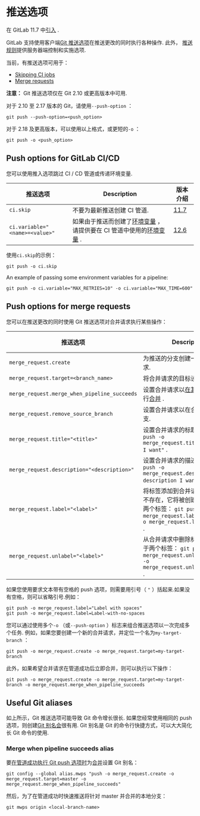 # 推送选项[](#推送选项 "Permalink")

在 GitLab 11.7 中[引入](https://gitlab.com/gitlab-org/gitlab-foss/-/merge_requests/15643) .

GitLab 支持使用客户端[Git 推送选项](https://git-scm.com/docs/git-push#Documentation/git-push.txt--oltoptiongt)在推送更改的同时执行各种操作. 此外， [推送规则](../../push_rules/push_rules.html)提供服务器端控制和实施选项.

当前，有推送选项可用于：

*   [Skipping CI jobs](#push-options-for-gitlab-cicd)
*   [Merge requests](#push-options-for-merge-requests)

**注意：** Git 推送选项仅在 Git 2.10 或更高版本中可用.

对于 2.10 至 2.17 版本的 Git，请使用`--push-option` ：

```
git push --push-option=<push_option> 
```

对于 2.18 及更高版本，可以使用以上格式，或更短的`-o` ：

```
git push -o <push_option> 
```

## Push options for GitLab CI/CD[](#push-options-for-gitlab-cicd "Permalink")

您可以使用推入选项跳过 CI / CD 管道或传递环境变量.

| 推送选项 | Description | 版本介绍 |
| --- | --- | --- |
| `ci.skip` | 不要为最新推送创建 CI 管道. | [11.7](https://gitlab.com/gitlab-org/gitlab-foss/-/merge_requests/15643) |
| `ci.variable="<name>=<value>"` | 如果由于推送而创建了[环境变量](../../ci/variables/README.html) ，请提供要在 CI 管道中使用的[环境变量](../../ci/variables/README.html) . | [12.6](https://gitlab.com/gitlab-org/gitlab/-/issues/27983) |

使用`ci.skip`的示例：

```
git push -o ci.skip 
```

An example of passing some environment variables for a pipeline:

```
git push -o ci.variable="MAX_RETRIES=10" -o ci.variable="MAX_TIME=600" 
```

## Push options for merge requests[](#push-options-for-merge-requests "Permalink")

您可以在推送更改的同时使用 Git 推送选项对合并请求执行某些操作：

| 推送选项 | Description | 版本介绍 |
| --- | --- | --- |
| `merge_request.create` | 为推送的分支创建一个新的合并请求. | [11.10](https://gitlab.com/gitlab-org/gitlab-foss/-/merge_requests/26752) |
| `merge_request.target=<branch_name>` | 将合并请求的目标设置为特定分支. | [11.10](https://gitlab.com/gitlab-org/gitlab-foss/-/merge_requests/26752) |
| `merge_request.merge_when_pipeline_succeeds` | 设置合并请求以[在其管道成功时](merge_requests/merge_when_pipeline_succeeds.html)进行[合并](merge_requests/merge_when_pipeline_succeeds.html) . | [11.10](https://gitlab.com/gitlab-org/gitlab-foss/-/merge_requests/26752) |
| `merge_request.remove_source_branch` | 设置合并请求以在合并时删除源分支. | [12.2](https://gitlab.com/gitlab-org/gitlab-foss/-/issues/64320) |
| `merge_request.title="<title>"` | 设置合并请求的标题. 例如： `git push -o merge_request.title="The title I want"` . | [12.2](https://gitlab.com/gitlab-org/gitlab-foss/-/issues/64320) |
| `merge_request.description="<description>"` | 设置合并请求的描述. 例如： `git push -o merge_request.description="The description I want"` . | [12.2](https://gitlab.com/gitlab-org/gitlab-foss/-/issues/64320) |
| `merge_request.label="<label>"` | 将标签添加到合并请求. 如果标签不存在，它将被创建. 例如，对于两个标签： `git push -o merge_request.label="label1" -o merge_request.label="label2"` . | [12.3](https://gitlab.com/gitlab-org/gitlab-foss/-/merge_requests/31831) |
| `merge_request.unlabel="<label>"` | 从合并请求中删除标签. 例如，对于两个标签： `git push -o merge_request.unlabel="label1" -o merge_request.unlabel="label2"` . | [12.3](https://gitlab.com/gitlab-org/gitlab-foss/-/merge_requests/31831) |

如果您使用要求文本带有空格的 push 选项，则需要用引号（ `"` ）括起来.如果没有空格，则可以省略引号.例如：

```
git push -o merge_request.label="Label with spaces"
git push -o merge_request.label=Label-with-no-spaces 
```

您可以通过使用多个`-o` （或`--push-option` ）标志来组合推送选项以一次完成多个任务. 例如，如果您要创建一个新的合并请求，并定位一个名为`my-target-branch` ：

```
git push -o merge_request.create -o merge_request.target=my-target-branch 
```

此外，如果希望合并请求在管道成功后立即合并，则可以执行以下操作：

```
git push -o merge_request.create -o merge_request.target=my-target-branch -o merge_request.merge_when_pipeline_succeeds 
```

## Useful Git aliases[](#useful-git-aliases "Permalink")

如上所示，Git 推送选项可能导致 Git 命令增长很长. 如果您经常使用相同的 push 选项，则创建[Git 别名会](https://git-scm.com/book/en/v2/Git-Basics-Git-Aliases)很有用. Git 别名是 Git 的命令行快捷方式，可以大大简化长 Git 命令的使用.

### Merge when pipeline succeeds alias[](#merge-when-pipeline-succeeds-alias "Permalink")

要[在管道成功执行 Git push 选项时](#push-options-for-merge-requests)为[合并](#push-options-for-merge-requests)设置 Git 别名：

```
git config --global alias.mwps "push -o merge_request.create -o merge_request.target=master -o merge_request.merge_when_pipeline_succeeds" 
```

然后，为了在管道成功时快速推送将针对 master 并合并的本地分支：

```
git mwps origin <local-branch-name> 
```